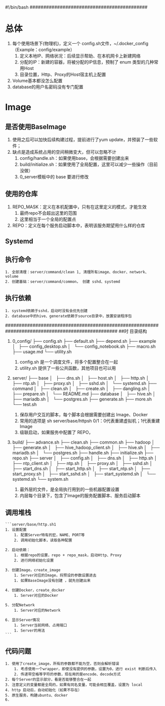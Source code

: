 #!/bin/bash
###########################################
# 总体
1. 每个使用场景下(物理机)，定义一个 config.sh文件，~/.docker_config（Example：config/example）
    1. 定义本地IP、网络状况：后续显示帮助、在本机网卡上新建网络
    2. 分配的IP：新建的容器，将被分配的IP信息，预制了 enum 类型的几种常用Host
    3. 目录位置，Http、Proxy的Host宿主机上配置
2. Volume基本都没怎么配置
3. database的用户名密码没有专门配置

# Image
## 是否使用BaseImage
1. 使用之后可以加快后续构建过程，提前进行了yum update，并预装了一些软件；
2. 缺点是造成系统占用的空间稍微变大，但可以忽略不计
    1. config/handle.sh：如果使用base，会根据需要创建出来
    2. build/initialize.sh：如果使用了全局配置，这里可以减少一些操作（目前没做）
    3. 0_server模板中的 base 要进行修改

## 使用的仓库
1. REPO_MASK：定义在本机配置中，只有在这里定义的模式，才能生效
    1. 最终repo不会超出这里的范围
    2. 这里相当于一个全局的配置点
2. REPO：定义在每个服务启动脚本中，表明该服务期望用什么样的仓库

## Systemd

## 执行命令
    1. 全部清理：server/command/clean 1, 清理所有image、docker、network、volume
    2. 创建基础：server/command/common， 创建 sshd、systemd

## 执行依赖
    1. systemd依赖于sshd，启动时没有会优先创建
    2. database中的hive、generate依赖于source目录中，放置安装程序包

#################################################################################################
##时 目录结构
1. 0_config/
    ├── config.sh
    ├── default.sh
    ├── depend.sh
    ├── example
    │   ├── config_desktop.sh
    │   └── config_notebook.sh
    ├── macro.sh
    ├── usage.md
    └── utility.sh
    1. config.sh 是一个调度文件，将多个配置整合在一起
    2. utility.sh 提供了一些公共函数，其他项目也可以用

2. server/ 
    ├── base
    │   ├── dns.sh
    │   ├── host.sh
    │   ├── http.sh
    │   ├── ntp.sh
    │   ├── proxy.sh
    │   ├── sshd.sh
    │   └── systemd.sh
    ├── command
    │   ├── clean.sh
    │   ├── create.sh
    │   ├── dangling.sh
    │   ├── prepare.sh
    │   └── README.md
    ├── database
    │   ├── hive.sh
    │   ├── mariadb.sh
    │   └── postgres.sh
    ├── generate.sh
    ├── more.sh
    └── test.sh

    1. 保存用户交互的脚本，每个脚本会根据需要创建出 Image、Docker
    2. 常用的选项是 sh server/base/httpsh 0/1：0代表重建虚拟机；1代表重建Image
    3. 级联启动，如果服务中配置了 REPO，

3. build/
    ├── advance.sh
    ├── clean.sh
    ├── common.sh
    ├── hadoop
    │   ├── generate.sh
    │   ├── hive_hadoop_client.sh
    │   ├── hive.sh
    │   ├── mariadb.sh
    │   └── postgres.sh
    ├── handle.sh
    ├── initialize.sh
    ├── repo.sh
    ├── server
    │   ├── config.sh
    │   ├── dns.sh
    │   ├── http.sh
    │   ├── ntp_client.sh
    │   ├── ntp.sh
    │   ├── proxy.sh
    │   ├── sshd.sh
    │   ├── start_dns.sh
    │   ├── start_http.sh
    │   ├── start_ntp.sh
    │   ├── start_proxy.sh
    │   ├── start_sshd.sh
    │   ├── start_systemd.sh
    │   └── systemd.sh
    └── system.sh

    1. 最外层的文件，是全局执行用到的一些机器配置设置
    2. 内层每个目录下，包含了Image的服务配置脚本、服务启动脚本

## 调用堆栈
    ```server/base/http.sh1
    1. 设置配置
        1. 配置Server特有的宏，NAME、PORT等
        2. 调用初始化脚本，读取各种配置
    
    2. 启动依赖：
        1. 根据repo的设置，repo + repo_mask，启动Http、Proxy
        2. 进行网络初始化设置
    
    3. 创建Image，create_image
        1. Server对应的Image，将预设的参数设置进去
        1. 如果BaseImage没有创建 ，就先创建出来
    
    4. 创建Docker，create_docker
        1. Server对应的Docker
    
    5. 分配Network
        1. Server对应的Network
    
    6. 显示Server情况
        1. Server当前网络、占用端口
        1. Server的用法
    ```

## 代码问题
    1. 使用了create_image，所有的参数都不能为空，否则会解析错误
        1. 考虑使用一个wrapper，即使没有提供的参数，设置为0，进行 exist 判断后传入
        2. 传递带空格等字符的参数，现在用的是encode、decode方式 
    2. 每个Server的显示部分，看是否能够整合在一起
    3. 注意定义的变量都是全局的，如果有同名变量，可能会相互覆盖，设置为 local
    4. http 启动后，自动初始化（如果不存在）
    5. 原生服务，构建ubuntu、docker
    6. 
